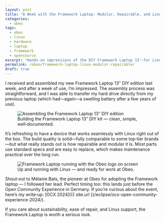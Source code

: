 ```yaml
---
layout: post
title: "A Week with the Framework Laptop: Modular, Repairable, and Linux‑Ready"
categories:
  - obeo
tags:
  - obeo
  - linux
  - hardware
  - laptop
  - framework
  - opensource
excerpt: "Hands-on impressions of the DIY Framework Laptop 13″—for Linux users and maintainability‑minded teams—covering assembly, build quality, and why repairable, modular design matters right now."
permalink: /obeo/framework-laptop-linux-modular-repairable/
draft: true
---
```


I received and assembled my new Framework Laptop 13″ DIY edition last week, and after a week of use, I’m impressed. The assembly process was straightforward, and I was able to transfer my hard drive directly from my previous laptop (which had—again—a swelling battery after a few years of use).

<figure>
  <img src="{{ site.url }}/images/blog/2024/framework-laptop/framework-13-diy-assembly.jpg" alt="Assembling the Framework Laptop 13″ DIY edition">
  <figcaption>Building the Framework Laptop 13″ DIY kit — clean, simple, well‑documented.</figcaption>
  
</figure>

It’s refreshing to have a device that works seamlessly with Linux right out of the box. The build quality is solid—fully comparable to some top‑tier brands—but what really stands out is how repairable and modular it is. Most parts use standard specs and are easy to replace, which makes maintenance practical over the long run.

<figure>
  <img src="{{ site.url }}/images/blog/2024/framework-laptop/framework-13-running-obeo.jpg" alt="Framework Laptop running with the Obeo logo on screen">
  <figcaption>Up and running with Linux — and ready for work at Obeo.</figcaption>
</figure>

Shout‑out to Mélanie Bats, the pioneer at Obeo for adopting the Framework laptop — I followed her lead. Perfect timing too: this lands just before the Open Community Experience in Germany. If you’re curious about the event, here’s my write‑up: [OCX 2024]({{ site.url }}/eclipse/ocx-open-community-experience-2024/).

If you care about sustainability, ease of repair, and Linux support, the Framework Laptop is worth a serious look.

